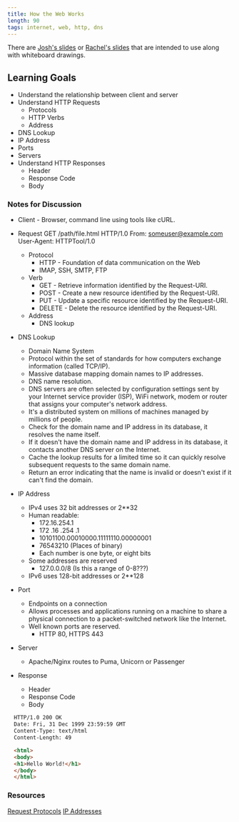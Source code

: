 ```yaml
---
title: How the Web Works
length: 90
tags: internet, web, http, dns
---
```


There are [Josh's slides](https://www.dropbox.com/s/iya4p2i6wvp83tu/how_the_web_works.key?dl=0) or [Rachel's slides](https://www.dropbox.com/s/p85t37ygbaclrto/how_the_web_works_2.key?dl=0) that are intended to use along with whiteboard drawings.

## Learning Goals

* Understand the relationship between client and server
* Understand HTTP Requests
  * Protocols
  * HTTP Verbs
  * Address
* DNS Lookup
* IP Address
* Ports
* Servers
* Understand HTTP Responses
  * Header
  * Response Code
  * Body

### Notes for Discussion

- Client - Browser, command line using tools like cURL.

- Request
  GET /path/file.html HTTP/1.0
  From: someuser@example.com
  User-Agent: HTTPTool/1.0

  - Protocol
    - HTTP - Foundation of data communication on the Web
    - IMAP, SSH, SMTP, FTP
  - Verb
    - GET - Retrieve information identified by the Request-URI.
    - POST - Create a new resource identified by the Request-URI.
    - PUT - Update a specific resource identified by the Request-URI.
    - DELETE - Delete the resource identified by the Request-URI.
  - Address
    - DNS lookup


- DNS Lookup
  - Domain Name System
  - Protocol within the set of standards for how computers exchange information (called TCP/IP).
  - Massive database mapping domain names to IP addresses.
  - DNS name resolution.
  - DNS servers are often selected by configuration settings sent by your Internet service provider (ISP), WiFi network,
    modem or router that assigns your computer's network address.
  - It's a distributed system on millions of machines managed by millions of people.
  - Check for the domain name and IP address in its database, it resolves the name itself.
  - If it doesn't have the domain name and IP address in its database, it contacts another DNS server on the Internet.
  - Cache the lookup results for a limited time so it can quickly resolve subsequent requests to the same domain name.
  - Return an error indicating that the name is invalid or doesn't exist if it can't find the domain.


- IP Address
  - IPv4 uses 32 bit addresses or 2**32
  - Human readable:
    - 172.16.254.1
    - 172     .16      .254     .1
    - 10101100.00010000.11111110.00000001
    - 76543210 (Places of binary)
    - Each number is one byte, or eight bits
  - Some addresses are reserved
    - 127.0.0.0/8 (Is this a range of 0-8???)
  - IPv6 uses 128-bit addresses or 2**128


- Port
  - Endpoints on a connection
  - Allows processes and applications running on a machine to share a physical connection to a packet-switched network like the Internet.
  - Well known ports are reserved.
    - HTTP 80, HTTPS 443


- Server
  - Apache/Nginx routes to Puma, Unicorn or Passenger


- Response
  - Header
  - Response Code
  - Body

```html
  HTTP/1.0 200 OK
  Date: Fri, 31 Dec 1999 23:59:59 GMT
  Content-Type: text/html
  Content-Length: 49

  <html>
  <body>
  <h1>Hello World!</h1>
  </body>
  </html>
```

### Resources
[Request Protocols](http://www.w3.org/Protocols/rfc2616/rfc2616-sec9.html)
[IP Addresses](http://en.wikipedia.org/wiki/IPv4#Addressing)

